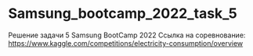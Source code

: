 # Samsung_bootcamp_2022_task_5
Решение задачи 5 Samsung BootCamp 2022 Ссылка на соревнование: https://www.kaggle.com/competitions/electricity-consumption/overview
